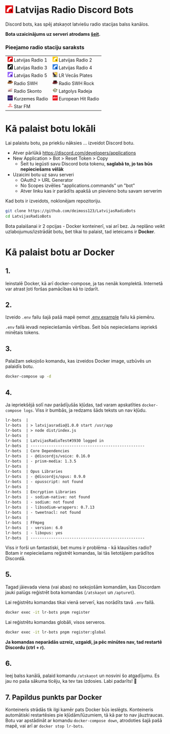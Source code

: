 # ![](./assets/24x24/lr1.png) Latvijas Radio Discord Bots

Discord bots, kas spēj atskaņot latviešu radio stacijas balss kanālos.

**Bota uzaicinājums uz serveri atrodams [šeit](https://discord.com/api/oauth2/authorize?client_id=1006231500229976154&permissions=3145728&scope=applications.commands%20bot).**

<!--
### Pieejamo radio staciju saraksts

![](/assets/16x16/lr1.png) Latvijas Radio 1 <br>
![](/assets/16x16/lr2.png) Latvijas Radio 2 <br>
![](/assets/16x16/lr3.png) Latvijas Radio 3 <br>
![](/assets/16x16/lr4.png) Latvijas Radio 4 <br>
![](/assets/16x16/lr5.png) Latvijas Radio 5 <br>
![](/assets/16x16/lr-vecas-plates.jpg) LR Vecās Plates <br>
![](/assets/16x16/swh.jpg) Radio SWH <br>
![](/assets/16x16/swh-rock.png) Radio SWH Rock <br>
![](/assets/16x16/skonto.jpg) Radio Skonto <br>
![](/assets/16x16/latgales.png) Latgolys Radeja <br>
![](/assets/16x16/kurzemes.png) Kurzemes Radio <br>
![](/assets/16x16/ehr.png) European Hit Radio <br>
![](/assets/16x16/starfm.png) Star FM <br>
-->

### Pieejamo radio staciju saraksts

|                                                |                                                        |
| ---------------------------------------------- | ------------------------------------------------------ |
| ![](/assets/16x16/lr1.png) Latvijas Radio 1    | ![](/assets/16x16/lr2.png) Latvijas Radio 2            |
| ![](/assets/16x16/lr3.png) Latvijas Radio 3    | ![](/assets/16x16/lr4.png) Latvijas Radio 4            |
| ![](/assets/16x16/lr5.png) Latvijas Radio 5    | ![](/assets/16x16/lr-vecas-plates.jpg) LR Vecās Plates |
| ![](/assets/16x16/swh.jpg) Radio SWH           | ![](/assets/16x16/swh-rock.png) Radio SWH Rock         |
| ![](/assets/16x16/skonto.jpg) Radio Skonto     | ![](/assets/16x16/latgales.png) Latgolys Radeja        |
| ![](/assets/16x16/kurzemes.png) Kurzemes Radio | ![](/assets/16x16/ehr.png) European Hit Radio          |
| ![](/assets/16x16/starfm.png) Star FM          |                                                        |

# Kā palaist botu lokāli

Lai palaistu botu, pa priekšu nāksies ... izveidot Discord botu.

- Atver pārlūkā https://discord.com/developers/applications
- New Application > Bot > Reset Token > Copy
  - Šeit tu iegūsti savu Discord bota tokenu, **saglabā to, jo tas būs nepieciešams vēlāk**
- Uzaicini botu uz savu serveri
  - OAuth2 > URL Generator
  - No Scopes izvēlies "applications.commands" un "bot"
  - Atver linku kas ir parādīts apakšā un pievieno botu savam serverim

Kad bots ir izveidots, noklonējam repozitoriju.

```sh
git clone https://github.com/deimoss123/LatvijasRadioBots
cd LatvijasRadioBots
```

Bota palaišanai ir 2 opcijas - Docker konteinerī, vai arī bez. Ja neplāno veikt uzlabojumus/izstrādāt botu, bet tikai to palaist, tad ieteicams ir **Docker**.

# Kā palaist botu ar Docker

## 1.

Ieinstalē Docker, kā arī docker-compose, ja tas nenāk komplektā. Internetā var atrast ļoti foršas pamācības kā to izdarīt.

## 2.

Izveido `.env` failu šajā pašā mapē ņemot [.env.example](./.env.example) failu kā piemēru.

`.env` failā ievadi nepieciešamās vērtības. Šeit būs nepieciešams iepriekš minētais tokens.

## 3.

Palaižam sekojošo komandu, kas izveidos Docker image, uzbūvēs un palaidīs botu.

```sh
docker-compose up -d
```

## 4.

Ja iepriekšējā solī nav parādījušās kļūdas, tad varam apskatīties `docker-compose logs`. Viss ir bumbās, ja redzams šāds teksts un nav kļūdu.

```
lr-bots  |
lr-bots  | > latvijasradio@1.0.0 start /usr/app
lr-bots  | > node dist/index.js
lr-bots  |
lr-bots  | LatvijasRadioTest#3930 logged in
lr-bots  | --------------------------------------------------
lr-bots  | Core Dependencies
lr-bots  | - @discordjs/voice: 0.16.0
lr-bots  | - prism-media: 1.3.5
lr-bots  |
lr-bots  | Opus Libraries
lr-bots  | - @discordjs/opus: 0.9.0
lr-bots  | - opusscript: not found
lr-bots  |
lr-bots  | Encryption Libraries
lr-bots  | - sodium-native: not found
lr-bots  | - sodium: not found
lr-bots  | - libsodium-wrappers: 0.7.13
lr-bots  | - tweetnacl: not found
lr-bots  |
lr-bots  | FFmpeg
lr-bots  | - version: 6.0
lr-bots  | - libopus: yes
lr-bots  | --------------------------------------------------
```

Viss ir forši un fantastiski, bet mums ir problēma - kā klausīties radio? Botam ir nepieciešams reģistrēt komandas, lai tās lietotājiem parādītos Discordā.

## 5.

Tagad jāievada viena (vai abas) no sekojošām komandām, kas Discordam jauki palūgs reģistrēt bota komandas (`/atskaņot` un `/apturet`).

Lai reģistrētu komandas tikai vienā serverī, kas norādīts tavā `.env` failā.

```sh
docker exec -it lr-bots pnpm register
```

Lai reģistrētu komandas globāli, visos serveros.

```sh
docker exec -it lr-bots pnpm register:global
```

**Ja komandas neparādās uzreiz, uzgaidi, ja pēc minūtes nav, tad restartē Discordu (ctrl + r).**

## 6.

Ieej balss kanālā, palaid komandu `/atskaņot` un nosvini šo atgadījumu. Es jau no paša sākuma ticēju, ka tev tas izdosies. Labi padarīts! 🎉

## 7. Papildus punkts par Docker

Konteineris strādās tik ilgi kamēr pats Docker būs ieslēgts. Konteineris automātiski restartēsies pie kļūdām/lūzumiem, tā kā par to nav jāuztraucas. Botu var apstādināt ar komandu `docker-compose down`, atrodoties šajā pašā mapē, vai arī ar `docker stop lr-bots`.
